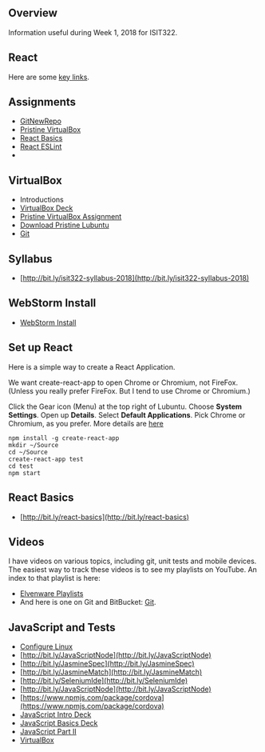 ## Overview

Information useful during Week 1, 2018 for ISIT322.

## React

Here are some [key links][react-links].

[react-links]: /javascript-guide/JavaScriptReact.html#react-links

## Assignments

- [GitNewRepo](/teach/assignments/GitNewRepo.html)
- [Pristine VirtualBox](#virtualbox)
- [React Basics](/teach/assignments/react/ReactBasics.html)
- [React ESLint](/teach/assignments/react/ReactEsLint.html)
- 

## VirtualBox


- Introductions
- [VirtualBox Deck](http://bit.ly/1at2JZ2)
- [Pristine VirtualBox Assignment](/teach/assignments/PristineVirtualBox.html)
- [Download Pristine Lubuntu](/teach/assignments/PristineVirtualBox.html#install-pristine-lubuntu)
- [Git][git]

## Syllabus

* [http://bit.ly/isit322-syllabus-2018](http://bit.ly/isit322-syllabus-2018)

## WebStorm Install

- [WebStorm Install][ws-inst]

[ws-inst]: /teach/assignments/WebStormInstall.html

## Set up React

Here is a simple way to create a React Application.

We want create-react-app to open Chrome or Chromium, not FireFox. (Unless you really prefer FireFox. But I tend to use Chrome or Chromium.)

Click the Gear icon (Menu) at the top right of Lubuntu. Choose **System Settings**. Open up **Details**. Select **Default Applications**. Pick Chrome or Chromium, as you prefer. More details are [here](https://help.ubuntu.com/stable/ubuntu-help/net-default-browser.html)

```
npm install -g create-react-app
mkdir ~/Source
cd ~/Source
create-react-app test
cd test
npm start
```

## React Basics

- [http://bit.ly/react-basics](http://bit.ly/react-basics)

## Videos

I have videos on various topics, including git, unit tests and mobile devices. The easiest way to track these videos is to see my playlists on YouTube. An index to that playlist is here:

* [Elvenware Playlists][elf-playlist]
* And here is one on Git and BitBucket: [Git](http://youtu.be/HCoC3FbdcQk).

## JavaScript and Tests

- [Configure Linux][configure-linux]
- [http://bit.ly/JavaScriptNode](http://bit.ly/JavaScriptNode)
- [http://bit.ly/JasmineSpec](http://bit.ly/JasmineSpec)
- [http://bit.ly/JasmineMatch](http://bit.ly/JasmineMatch)
- [http://bit.ly/SeleniumIde](http://bit.ly/SeleniumIde)
- [http://bit.ly/JavaScriptNode](http://bit.ly/JavaScriptNode)
- [https://www.npmjs.com/package/cordova](https://www.npmjs.com/package/cordova)
- [JavaScript Intro Deck](http://bit.ly/1ilT1tk)
- [JavaScript Basics Deck](http://bit.ly/OPDg3s)
- [JavaScript Part II](http://bit.ly/JavaScriptPartII)
- [VirtualBox](http://bit.ly/1at2JZ2)

<!--       -->
<!-- links -->
<!--       -->

[elf-playlist]: /tools/Videos.html#playlists
[configure-linux]: /os-guide/linux/ConfigureLinux.html
[git]: /git-guide
